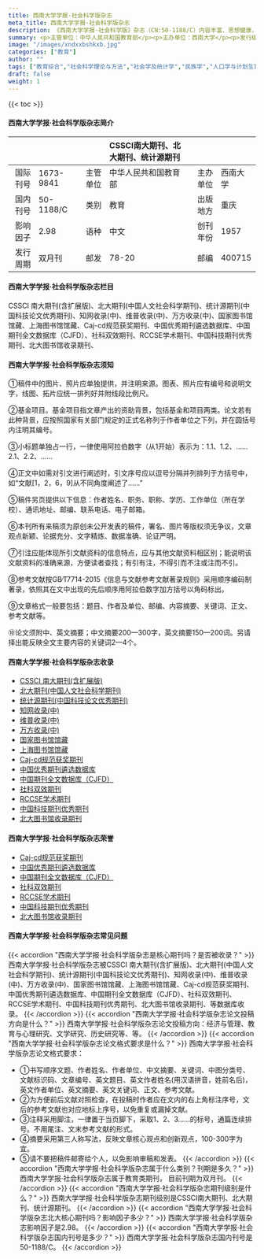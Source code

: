 ```yaml
---
title: 西南大学学报·社会科学版杂志
meta_title: 西南大学学报·社会科学版杂志
description: 《西南大学学报·社会科学版》杂志（CN:50-1188/C）内容丰富、思想健康，1957年创刊，目前以双月刊形式发行，刊物对外积极扩大宣传，致力于提高杂志质量与影响。杂志是由河北省教育厅主管、河北农业大学主办的社会科学类学术期刊。该刊创刊于1999年，原名《河北农业大学学报（农林教育版）》，2018年更名为现名。 该学报以“三农”问题、“京津冀协同发展”和“农林教育”为主要特色，其栏目设置丰富多样，涵盖“马克思主义与当代”“经济与管理”“农业产业经济”“乡村振兴”“京津冀现代农业”“农村社会发展”“土地问题研究”“教育教学研究”“创新创业理论与实践”等。 学报秉持河北农业大学“崇德、务实、求是”的校训，坚守“太行山道路”和“李保国精神”，致力于服务国家重大战略和区域经济发展。在办刊过程中，该刊曾获全国农业高校学报研究会“优秀期刊奖”、河北省教育厅“审读优秀奖”、中国农业期刊网“最具传播力奖”和“优秀期刊奖”等多项荣誉。
summary: <p>主管单位：中华人民共和国教育部</p><p>主办单位：西南大学</p><p>发行级别：CSSCI南大期刊、北大期刊、统计源期刊</p><p>发行周期：双月刊</p>
image: "/images/xndxxbshkxb.jpg"
categories: ["教育"]
author: ""
tags: ["教育综合","社会科学理论与方法","社会学及统计学","民族学","人口学与计划生育","人才学与劳动科学","教育理论与教育管理","学前教育","初等教育","中等教育","高等教育","职业教育","成人教育与特殊教育","体育",]
draft: false
weight: 1
---
```


{{< toc >}}

#### 西南大学学报·社会科学版杂志简介
|               |                               |               | CSSCI南大期刊、北大期刊、统计源期刊        |               |                           |
| ------------: | :---------------------------- | ------------: | :---------------------------- | ------------: | :------------------------ |
| 国际刊号      | 1673-9841   | 主管单位      | 中华人民共和国教育部     | 主办单位      | 西南大学     |
| 国内刊号      | 50-1188/C        | 类别          | 教育       | 出版地方      | 重庆           |
| 影响因子      | 2.98        | 语种          | 中文             | 创刊年份      | 1957    |
| 发行周期      | 双月刊    | 邮发          | 78-20              | 邮编          | 400715      |

#### 西南大学学报·社会科学版杂志栏目
<span>CSSCI 南大期刊(含扩展版)</span>、<span>北大期刊(中国人文社会科学期刊)</span>、<span>统计源期刊(中国科技论文优秀期刊)</span>、<span>知网收录(中)</span>、<span>维普收录(中)</span>、<span>万方收录(中)</span>、<span>国家图书馆馆藏</span>、<span>上海图书馆馆藏</span>、<span>Caj-cd规范获奖期刊</span>、<span>中国优秀期刊遴选数据库</span>、<span>中国期刊全文数据库（CJFD）</span>、<span>社科双效期刊</span>、<span>RCCSE学术期刊</span>、<span>中国科技期刊优秀期刊</span>、<span>北大图书馆收录期刊</span>、

#### 西南大学学报·社会科学版杂志须知
<p><p>
	①稿件中的图片、照片应单独提供，并注明来源。图表、照片应有编号和说明文字，线图、拓片应统一排列好并附线段比例尺。
</p><p>
	②基金项目。基金项目指文章产出的资助背景，包括基金和项目两类。论文若有此种背景，应按照国家有关部门规定的正式名称列于作者单位之下列，并在圆括号内注明其编号。
</p><p>
	③小标题单独占一行，一律使用阿拉伯数字（从1开始）表示为：1.1、1.2、……2.1、2.2、……
</p><p>
	④正文中如需对引文进行阐述时，引文序号应以逗号分隔并列排列于方括号中，如“文献[1，2，6，9]从不同角度阐述了……”
</p><p>
	⑤稿件另页提供以下信息：作者姓名、职务、职称、学历、工作单位（所在学校）、通讯地址、邮编、联系电话、电子邮箱。
</p><p>
	⑥本刊所有来稿须为原创未公开发表的稿件，署名、图片等版权须无争议，文章观点新颖、论据充分、文字精炼、数据准确、论证严明。
</p><p>
	⑦引注应能体现所引文献资料的信息特点，应与其他文献资料相区别；能说明该文献资料的准确来源，方便读者查找；有引有注，不得引而不注或注而不引。
</p><p>
	⑧参考文献按GB∕T7714-2015《信息与文献参考文献著录规则》采用顺序编码制著录，依照其在文中出现的先后顺序用阿拉伯数字加方括号以角码标出。
</p><p>
	⑨文章格式一般要包括：题目、作者及单位、邮编、内容摘要、关键词、正文、参考文献等。
</p><p>
	⑩论文须附中、英文摘要；中文摘要200—300字，英文摘要150—200词。另请择出能反映全文主要内容的关键词2—4个。
</p></p>


#### 西南大学学报·社会科学版杂志收录
<ul>
    <li class="inline-block">
        <a class="bg-theme-light hover:bg-primary dark:bg-darkmode-theme-light dark:hover:bg-darkmode-primary dark:hover:text-dark m-1 block rounded px-3 py-1 hover:text-white" href="#西南大学学报·社会科学版杂志收录">
        CSSCI 南大期刊(含扩展版)
        </a>
    </li>
    <li class="inline-block">
        <a class="bg-theme-light hover:bg-primary dark:bg-darkmode-theme-light dark:hover:bg-darkmode-primary dark:hover:text-dark m-1 block rounded px-3 py-1 hover:text-white" href="#西南大学学报·社会科学版杂志收录">
        北大期刊(中国人文社会科学期刊)
        </a>
    </li>
    <li class="inline-block">
        <a class="bg-theme-light hover:bg-primary dark:bg-darkmode-theme-light dark:hover:bg-darkmode-primary dark:hover:text-dark m-1 block rounded px-3 py-1 hover:text-white" href="#西南大学学报·社会科学版杂志收录">
        统计源期刊(中国科技论文优秀期刊)
        </a>
    </li>
    <li class="inline-block">
        <a class="bg-theme-light hover:bg-primary dark:bg-darkmode-theme-light dark:hover:bg-darkmode-primary dark:hover:text-dark m-1 block rounded px-3 py-1 hover:text-white" href="#西南大学学报·社会科学版杂志收录">
        知网收录(中)
        </a>
    </li>
    <li class="inline-block">
        <a class="bg-theme-light hover:bg-primary dark:bg-darkmode-theme-light dark:hover:bg-darkmode-primary dark:hover:text-dark m-1 block rounded px-3 py-1 hover:text-white" href="#西南大学学报·社会科学版杂志收录">
        维普收录(中)
        </a>
    </li>
    <li class="inline-block">
        <a class="bg-theme-light hover:bg-primary dark:bg-darkmode-theme-light dark:hover:bg-darkmode-primary dark:hover:text-dark m-1 block rounded px-3 py-1 hover:text-white" href="#西南大学学报·社会科学版杂志收录">
        万方收录(中)
        </a>
    </li>
    <li class="inline-block">
        <a class="bg-theme-light hover:bg-primary dark:bg-darkmode-theme-light dark:hover:bg-darkmode-primary dark:hover:text-dark m-1 block rounded px-3 py-1 hover:text-white" href="#西南大学学报·社会科学版杂志收录">
        国家图书馆馆藏
        </a>
    </li>
    <li class="inline-block">
        <a class="bg-theme-light hover:bg-primary dark:bg-darkmode-theme-light dark:hover:bg-darkmode-primary dark:hover:text-dark m-1 block rounded px-3 py-1 hover:text-white" href="#西南大学学报·社会科学版杂志收录">
        上海图书馆馆藏
        </a>
    </li>
    <li class="inline-block">
        <a class="bg-theme-light hover:bg-primary dark:bg-darkmode-theme-light dark:hover:bg-darkmode-primary dark:hover:text-dark m-1 block rounded px-3 py-1 hover:text-white" href="#西南大学学报·社会科学版杂志收录">
        Caj-cd规范获奖期刊
        </a>
    </li>
    <li class="inline-block">
        <a class="bg-theme-light hover:bg-primary dark:bg-darkmode-theme-light dark:hover:bg-darkmode-primary dark:hover:text-dark m-1 block rounded px-3 py-1 hover:text-white" href="#西南大学学报·社会科学版杂志收录">
        中国优秀期刊遴选数据库
        </a>
    </li>
    <li class="inline-block">
        <a class="bg-theme-light hover:bg-primary dark:bg-darkmode-theme-light dark:hover:bg-darkmode-primary dark:hover:text-dark m-1 block rounded px-3 py-1 hover:text-white" href="#西南大学学报·社会科学版杂志收录">
        中国期刊全文数据库（CJFD）
        </a>
    </li>
    <li class="inline-block">
        <a class="bg-theme-light hover:bg-primary dark:bg-darkmode-theme-light dark:hover:bg-darkmode-primary dark:hover:text-dark m-1 block rounded px-3 py-1 hover:text-white" href="#西南大学学报·社会科学版杂志收录">
        社科双效期刊
        </a>
    </li>
    <li class="inline-block">
        <a class="bg-theme-light hover:bg-primary dark:bg-darkmode-theme-light dark:hover:bg-darkmode-primary dark:hover:text-dark m-1 block rounded px-3 py-1 hover:text-white" href="#西南大学学报·社会科学版杂志收录">
        RCCSE学术期刊
        </a>
    </li>
    <li class="inline-block">
        <a class="bg-theme-light hover:bg-primary dark:bg-darkmode-theme-light dark:hover:bg-darkmode-primary dark:hover:text-dark m-1 block rounded px-3 py-1 hover:text-white" href="#西南大学学报·社会科学版杂志收录">
        中国科技期刊优秀期刊
        </a>
    </li>
    <li class="inline-block">
        <a class="bg-theme-light hover:bg-primary dark:bg-darkmode-theme-light dark:hover:bg-darkmode-primary dark:hover:text-dark m-1 block rounded px-3 py-1 hover:text-white" href="#西南大学学报·社会科学版杂志收录">
        北大图书馆收录期刊
        </a>
    </li>
</ul>



#### 西南大学学报·社会科学版杂志荣誉
<ul>
    <li class="inline-block">
        <a class="bg-theme-light hover:bg-primary dark:bg-darkmode-theme-light dark:hover:bg-darkmode-primary dark:hover:text-dark m-1 block rounded px-3 py-1 hover:text-white" href="#西南大学学报·社会科学版杂志荣誉">
        Caj-cd规范获奖期刊
        </a>
    </li>
    <li class="inline-block">
        <a class="bg-theme-light hover:bg-primary dark:bg-darkmode-theme-light dark:hover:bg-darkmode-primary dark:hover:text-dark m-1 block rounded px-3 py-1 hover:text-white" href="#西南大学学报·社会科学版杂志荣誉">
        中国优秀期刊遴选数据库
        </a>
    </li>
    <li class="inline-block">
        <a class="bg-theme-light hover:bg-primary dark:bg-darkmode-theme-light dark:hover:bg-darkmode-primary dark:hover:text-dark m-1 block rounded px-3 py-1 hover:text-white" href="#西南大学学报·社会科学版杂志荣誉">
        中国期刊全文数据库（CJFD）
        </a>
    </li>
    <li class="inline-block">
        <a class="bg-theme-light hover:bg-primary dark:bg-darkmode-theme-light dark:hover:bg-darkmode-primary dark:hover:text-dark m-1 block rounded px-3 py-1 hover:text-white" href="#西南大学学报·社会科学版杂志荣誉">
        社科双效期刊
        </a>
    </li>
    <li class="inline-block">
        <a class="bg-theme-light hover:bg-primary dark:bg-darkmode-theme-light dark:hover:bg-darkmode-primary dark:hover:text-dark m-1 block rounded px-3 py-1 hover:text-white" href="#西南大学学报·社会科学版杂志荣誉">
        RCCSE学术期刊
        </a>
    </li>
    <li class="inline-block">
        <a class="bg-theme-light hover:bg-primary dark:bg-darkmode-theme-light dark:hover:bg-darkmode-primary dark:hover:text-dark m-1 block rounded px-3 py-1 hover:text-white" href="#西南大学学报·社会科学版杂志荣誉">
        中国科技期刊优秀期刊
        </a>
    </li>
    <li class="inline-block">
        <a class="bg-theme-light hover:bg-primary dark:bg-darkmode-theme-light dark:hover:bg-darkmode-primary dark:hover:text-dark m-1 block rounded px-3 py-1 hover:text-white" href="#西南大学学报·社会科学版杂志荣誉">
        北大图书馆收录期刊
        </a>
    </li>
</ul>












#### 西南大学学报·社会科学版杂志常见问题
{{< accordion "西南大学学报·社会科学版杂志是核心期刊吗？是否被收录？" >}}
西南大学学报·社会科学版杂志被CSSCI 南大期刊(含扩展版)、北大期刊(中国人文社会科学期刊)、统计源期刊(中国科技论文优秀期刊)、知网收录(中)、维普收录(中)、万方收录(中)、国家图书馆馆藏、上海图书馆馆藏、Caj-cd规范获奖期刊、中国优秀期刊遴选数据库、中国期刊全文数据库（CJFD）、社科双效期刊、RCCSE学术期刊、中国科技期刊优秀期刊、北大图书馆收录期刊、等数据库收录。
{{< /accordion >}}
{{< accordion "西南大学学报·社会科学版杂志论文投稿方向是什么？" >}}
西南大学学报·社会科学版杂志论文投稿方向：经济与管理、教育与心理研究、文学研究、历史研究等、等。
{{< /accordion >}}
{{< accordion "西南大学学报·社会科学版杂志论文格式要求是什么？" >}}
西南大学学报·社会科学版杂志论文格式要求：
- ①书写顺序文题、作者姓名、作者单位、中文摘要、关键词、中图分类号、文献标识码、文章编号、英文题目、英文作者姓名(用汉语拼音，姓前名后)，英文作者单位、英文摘要、英文关键词、正文、参考文献。
- ②为方便前后文献对照检查，在投稿时作者应在文内的右上角标注序号，文后的参考文献也对应地标上序号，以免重复或漏掉文献。
- ③注释采用脚注，一律置于当页脚下，采取1、2、3……的标号，通篇连续排号。不用尾注、文末参考文献的形式。
- ④摘要采用第三人称写法，反映文章核心观点和创新观点，100-300字为宜。
- ⑤请不要把稿件邮寄给个人，以免影响审稿和发表。
{{< /accordion >}}
{{< accordion "西南大学学报·社会科学版杂志属于什么类别？刊期是多久？" >}}
西南大学学报·社会科学版杂志属于教育类期刊， 目前刊期为双月刊。
{{< /accordion >}}
{{< accordion "西南大学学报·社会科学版杂志期刊级别是什么？" >}}
西南大学学报·社会科学版杂志期刊级别是CSSCI南大期刊、北大期刊、统计源期刊。
{{< /accordion >}}
{{< accordion "西南大学学报·社会科学版杂志北大核心期刊吗？影响因子多少？" >}}
西南大学学报·社会科学版杂志影响因子是2.98。
{{< /accordion >}}
{{< accordion "西南大学学报·社会科学版杂志国内刊号是多少？" >}}
西南大学学报·社会科学版杂志国内刊号是50-1188/C。
{{< /accordion >}}